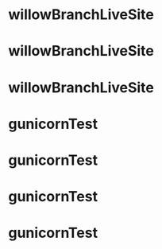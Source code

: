 # willowBranchLiveSite
# willowBranchLiveSite
# willowBranchLiveSite
# gunicornTest
# gunicornTest
# gunicornTest
# gunicornTest
